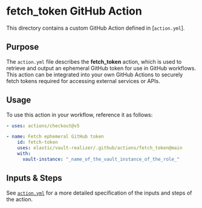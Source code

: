 # fetch_token GitHub Action

This directory contains a custom GitHub Action defined in [`action.yml`].

## Purpose

The `action.yml` file describes the **fetch_token** action, which is used to retrieve and output an ephemeral GitHub token for use in GitHub workflows. This action can be integrated into your own GitHub Actions to securely fetch tokens required for accessing external services or APIs.

## Usage

To use this action in your workflow, reference it as follows:

```yaml
- uses: actions/checkout@v5

- name: Fetch ephemeral GitHub token
    id: fetch-token
    uses: elastic/vault-realizer/.github/actions/fetch_token@main
    with:
      vault-instance: "_name_of_the_vault_instance_of_the_role_"
```

## Inputs & Steps

See [`action.yml`](./action.yml) for a more detailed specification of the inputs and steps of the action.
